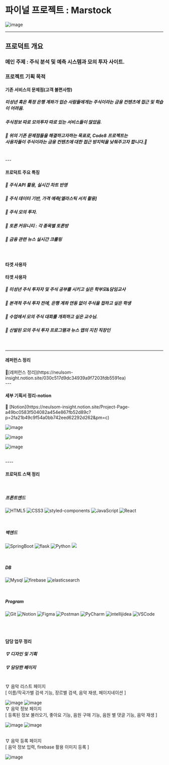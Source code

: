 <h1> 파이널 프로젝트 : Marstock</h1>



![image](https://github.com/user-attachments/assets/3fbc5cbe-506a-44f8-8372-833ea2fc0a11)



----
<h2>프로덕트 개요</h2>

<h3>메인 주제 : 주식 분석 및 예측 시스템과 모의 투자 사이트.</h3>

<h3>프로젝트 기획 목적 </h3>
<h4>기존 서비스의 문제점(고객 불편사항)</h4>
       <h5> 미성년 혹은 특정 은행 계좌가 업슨 사람들에게는 주식이라는 금융 컨텐츠에 접근 및 학습이 어려움. </h5> 
       <h5> 주식정보 따로 모의투자 따로 있는 서비스들이 많았음. </h5> 

<h5>🩻 위의 기존 문제점들을 해결하고자하는 목표로, Code8 프로젝트는 </br>사용자들이 주식이라는 금융 컨텐츠에 대한 접근 방지턱을 낮춰주고자 합니다.🩻</h5>       
</br>
---

<h4>프로덕트 주요 특징</h4>

<h5>🩻 주식 API 활용, 실시간 차트 반영  </h5>
<h5>🩻 주식 데이터 기반, 가격 예측[엘라스틱 서치 활용]</h5>
<h5>🩻 주식 모의 투자.</h5>
<h5>🩻 토론 커뮤니티 : 각 종목별 토론방</h5>
<h5>🩻 금융 관련 뉴스 실시간 크롤링 </h5>

</br>

<h4>타겟 사용자 </h4>
    <h4>타겟 사용자</h4>
    <h5>🩻 미성년 주식 투자자 및 주식 공부를 시키고 싶은 학부모&담임교사  </h5>
    <h5>🩻 본격적 주식 투자 전에, 은행 계좌 연동 없이 주식을 접하고 싶은 학생</h5>
    <h5>🩻 수업에서 모의 주식 대회를 개최하고 싶은 교수님.</h5>
    <h5>🩻 산발된 모의 주식 투자 프로그램과 뉴스 앱의 지친 직장인</h5>
    </br>

    


---
<h4>레퍼런스 정리</h4>
 🩻[레퍼런스 정리](https://neulsom-insight.notion.site/030c517d9dc34939a9f7203fdb5591ea)

</br>
---
<h4>세부 기획서 정리-notion</h4>
🩻 [Notion](https://neulsom-insight.notion.site/Project-Page-a49bc0583f504082a454e867fb52d89c?p=2fa21b49c9f54a0bb742eed62292d262&pm=c)

![image](https://github.com/user-attachments/assets/24b23e3c-927a-46db-a8f7-b7df10f711a2)

![image](https://github.com/user-attachments/assets/d5f50b0f-b4e7-4467-a7ba-40d47721c66c)

![image](https://github.com/user-attachments/assets/992ee656-c9ba-4983-b8bd-e41afc526176)

</br>
----
</br>

<h4>프로덕트 스택 정리</h4>
</br>
<h5>프론트엔드</h5>

![HTML5](https://img.shields.io/badge/HTML5-E34F26.svg?&style=for-the-badge&logo=HTML5&logoColor=white)
![CSS3](https://img.shields.io/badge/CSS3-1572B6.svg?&style=for-the-badge&logo=CSS3&logoColor=white)
![styled-components](https://img.shields.io/badge/styled%20components-DB7093.svg?&style=for-the-badge&logo=styled%20components&logoColor=white)
![JavaScript](https://img.shields.io/badge/JavaScript-F7DF1E.svg?&style=for-the-badge&logo=JavaScript&logoColor=white)
![React](https://img.shields.io/badge/React-61DAFB.svg?&style=for-the-badge&logo=React&logoColor=white)

</br>

<h5>백엔드</h5>

![SpringBoot](https://img.shields.io/badge/SpringBoot-6DB33F.svg?&style=for-the-badge&logo=SpringBoot&logoColor=white)
![flask](https://img.shields.io/badge/flask-000000.svg?&style=for-the-badge&logo=flask&logoColor=white)
![Python](https://img.shields.io/badge/python-3776AB.svg?&style=for-the-badge&logo=python&logoColor=white)
<img src="https://img.shields.io/badge/java-%23ED8B00?style=for-the-badge&logo=openjdk&logoColor=white">

</br>


<h5>DB</h5>

![Mysql](https://img.shields.io/badge/mysql-4479A1.svg?&style=for-the-badge&logo=mysql&logoColor=white)
![firebase](https://img.shields.io/badge/firebase-DD2C00.svg?&style=for-the-badge&logo=firebase&logoColor=white)
![elasticsearch](https://img.shields.io/badge/elasticsearch-005571.svg?&style=for-the-badge&logo=elasticsearch&logoColor=white)


</br>

<h5>Program</h5>

![Git](https://img.shields.io/badge/Git-F05032.svg?&style=for-the-badge&logo=Git&logoColor=white) ![Notion](https://img.shields.io/badge/Notion-000000.svg?&style=for-the-badge&logo=Notion&logoColor=white) ![Figma](https://img.shields.io/badge/Figma-F24E1E.svg?&style=for-the-badge&logo=Figma&logoColor=white) ![Postman](https://img.shields.io/badge/postman-FF6C37.svg?&style=for-the-badge&logo=postman&logoColor=white)
![PyCharm](https://img.shields.io/badge/PyCharm-000000.svg?&style=for-the-badge&logo=PyCharm&logoColor=white) 
![intellijidea](https://img.shields.io/badge/intellijidea-000000.svg?&style=for-the-badge&logo=intellijidea&logoColor=white) 
![VSCode](https://img.shields.io/badge/vscode-2C2C32.svg?&style=for-the-badge&logo=vscode&logoColor=white) 

</br>
</br>

<h4>담당 업무 정리</h4>
    <h5>∇ 디자인 및 기획 </h5>
    <h5>∇ 담당한 페이지 </h5>
    </br>
            ∇ 음악 리스트 페이지 </br>
                [ 이름/작곡가별 검색 기능, 장르별 검색, 음악 재생, 페이지네이션 ] </br>

 ![image](https://github.com/user-attachments/assets/4d933cb5-76b5-4e38-9caf-6dd388dfdc27)
 ![image](https://github.com/user-attachments/assets/1a691f58-7528-4a56-aa15-846c8da3fa8f)
</br>
            ∇ 음악 정보 페이지 </br>
                [ 등록된 정보 불러오기, 좋아요 기능, 음원 구매 기능, 음원 별 댓글 기능, 음악 재생 ] </br>
                
![image](https://github.com/user-attachments/assets/b8a7fd5c-e291-4164-a23e-f83c1c05d0f4)
![image](https://github.com/user-attachments/assets/53861c59-34fd-4ea9-b509-c0c3b1d11a96)


 </br>
            ∇ 음악 등록 페이지 </br>
                [ 음악 정보 입력, firebase 활용 이미지 등록 ]
                
![image](https://github.com/user-attachments/assets/7a0b313a-3ef3-4886-9227-bc5199dba91c)






